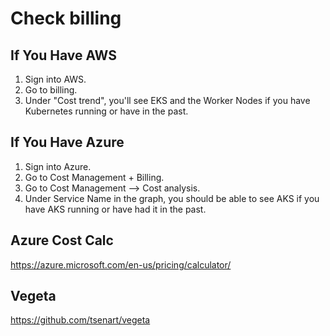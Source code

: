 # Check billing

## If You Have AWS

1. Sign into AWS.
2. Go to billing.
3. Under "Cost trend", you'll see EKS and the Worker Nodes if you have Kubernetes running or have in the past.


## If You Have Azure

1. Sign into Azure.
2. Go to Cost Management + Billing.
3. Go to Cost Management --> Cost analysis.
4. Under Service Name in the graph, you should be able to see AKS if you have AKS running or have had it in the past.

## Azure Cost Calc

https://azure.microsoft.com/en-us/pricing/calculator/

## Vegeta

https://github.com/tsenart/vegeta